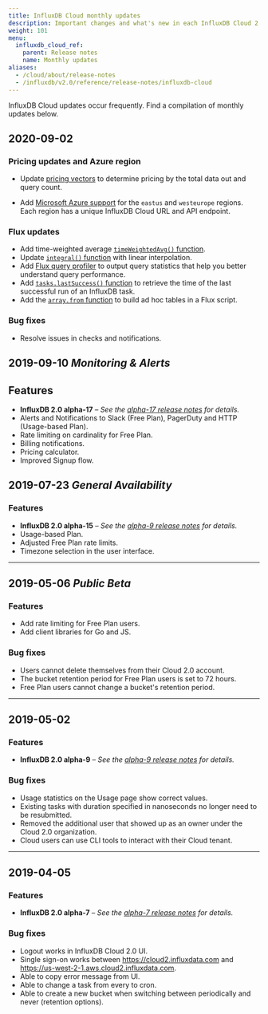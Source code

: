 ```yaml
---
title: InfluxDB Cloud monthly updates
description: Important changes and what's new in each InfluxDB Cloud 2.0 update.
weight: 101
menu:
  influxdb_cloud_ref:
    parent: Release notes
    name: Monthly updates
aliases:
  - /cloud/about/release-notes
  - /influxdb/v2.0/reference/release-notes/influxdb-cloud
---
```


InfluxDB Cloud updates occur frequently. Find a compilation of monthly updates below.

## 2020-09-02

### Pricing updates and Azure region

- Update [pricing vectors](/influxdb/v2.0/account-management/pricing-plans/#pricing-vect) to determine pricing by the total data out and query count.

- Add [Microsoft Azure support](/influxdb/v2.0/reference/urls/#microsoft-azure) for the `eastus` and `westeurope` regions. Each region has a unique InfluxDB Cloud URL and API endpoint.

### Flux updates

 - Add time-weighted average [`timeWeightedAvg()` function](/influxdb/v2.0/reference/flux/stdlib/built-in/transformations/aggregates/timeweightedavg/).
 - Update [`integral()` function](/influxdb/v2.0/reference/flux/stdlib/built-in/transformations/aggregates/integral/) with linear interpolation.
 - Add [Flux query profiler](/influxdb/v2.0/reference/flux/stdlib/profiler/#use-the-query-profiler) to output query statistics that help you better understand query performance.
 - Add [`tasks.lastSuccess()` function](/influxdb/v2.0/reference/flux/stdlib/influxdb-tasks/lastsuccess/) to retrieve the time of the last successful run of an InfluxDB task.
 - Add the [`array.from` function](/influxdb/v2.0/reference/flux/stdlib/experimental/array/from/) to build ad hoc tables in a Flux script.

### Bug fixes

 - Resolve issues in checks and notifications.

## 2019-09-10 _Monitoring & Alerts_

## Features
- **InfluxDB 2.0 alpha-17** –
  _See the [alpha-17 release notes](/influxdb/v2.0/reference/release-notes/influxdb/#v2-0-0-alpha-17-2019-08-14) for details._
- Alerts and Notifications to Slack (Free Plan), PagerDuty and HTTP (Usage-based Plan).
- Rate limiting on cardinality for Free Plan.
- Billing notifications.
- Pricing calculator.
- Improved Signup flow.

## 2019-07-23 _General Availability_

### Features

- **InfluxDB 2.0 alpha-15** –
  _See the [alpha-9 release notes](/influxdb/v2.0/reference/release-notes/influxdb/#v2-0-0-alpha-15-2019-07-11) for details._
- Usage-based Plan.
- Adjusted Free Plan rate limits.
- Timezone selection in the user interface.

---

## 2019-05-06 _Public Beta_

### Features

- Add rate limiting for Free Plan users.
- Add client libraries for Go and JS.

### Bug fixes

- Users cannot delete themselves from their Cloud 2.0 account.
- The bucket retention period for Free Plan users is set to 72 hours.
- Free Plan users cannot change a bucket's retention period.

---

## 2019-05-02

### Features

- **InfluxDB 2.0 alpha-9** –
  _See the [alpha-9 release notes](/influxdb/v2.0/reference/release-notes/influxdb/#v2-0-0-alpha-9-2019-05-01) for details._

### Bug fixes

- Usage statistics on the Usage page show correct values.
- Existing tasks with duration specified in nanoseconds no longer need to be resubmitted.
- Removed the additional user that showed up as an owner under the Cloud 2.0 organization.
- Cloud users can use CLI tools to interact with their Cloud tenant.


---

## 2019-04-05

### Features

- **InfluxDB 2.0 alpha-7** –
  _See the [alpha-7 release notes](/influxdb/v2.0/reference/release-notes/influxdb/#v2-0-0-alpha-7-2019-03-28) for details._

### Bug fixes

- Logout works in InfluxDB Cloud 2.0 UI.
- Single sign-on works between https://cloud2.influxdata.com and https://us-west-2-1.aws.cloud2.influxdata.com.
- Able to copy error message from UI.
- Able to change a task from every to cron.
- Able to create a new bucket when switching between periodically and never (retention options).
